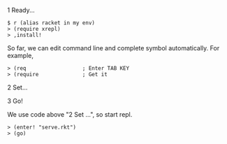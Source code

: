 1 Ready...

```
$ r (alias racket in my env)
> (require xrepl)
> ,install!
```

So far, we can edit command line and complete symbol automatically. For example,

```
> (req                  ; Enter TAB KEY
> (require              ; Get it
```

2 Set...

3 Go!

We use code above "2 Set ...", so start repl.

```
> (enter! "serve.rkt")
> (go)
```
